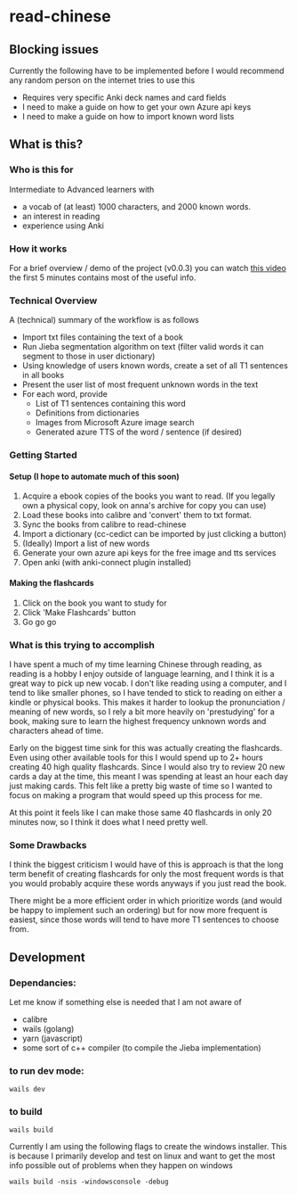 # read-chinese
## Blocking issues
Currently the following have to be implemented before I would recommend any
random person on the internet tries to use this

* Requires very specific Anki deck names and card fields
* I need to make a guide on how to get your own Azure api keys
* I need to make a guide on how to import known word lists

## What is this?
### Who is this for
Intermediate to Advanced learners with 
* a vocab of (at least) 1000 characters, and 2000 known words.
* an interest in reading 
* experience using Anki

### How it works
For a brief overview / demo of the project (v0.0.3) you can watch 
[this video](https://youtu.be/dAqE2YquGlw "read-chinese demo") the first 5
minutes contains most of the useful info.

### Technical Overview
A (technical) summary of the workflow is as follows

* Import txt files containing the text of a book
* Run Jieba segmentation algorithm on text (filter valid words it can segment
  to those in user dictionary)
* Using knowledge of users known words, create a set of all T1 sentences in all books
* Present the user list of most frequent unknown words in the text
* For each word, provide 
    * List of T1 sentences containing this word
    * Definitions from dictionaries
    * Images from Microsoft Azure image search
    * Generated azure TTS of the word / sentence (if desired)

### Getting Started

#### Setup (I hope to automate much of this soon)
1. Acquire a ebook copies of the books you want to read. (If you legally own a
 physical copy, look on anna's archive for copy you can use)
2. Load these books into calibre and 'convert' them to txt format.
3. Sync the books from calibre to read-chinese
4. Import a dictionary (cc-cedict can be imported by just clicking a button)
5. (Ideally) Import a list of new words
6. Generate your own azure api keys for the free image and tts services
7. Open anki (with anki-connect plugin installed)

#### Making the flashcards

1. Click on the book you want to study for
2. Click 'Make Flashcards' button
3. Go go go

### What is this trying to accomplish
I have spent a much of my time learning Chinese through reading, as reading is
a hobby I enjoy outside of language learning, and I think it is a great way to
pick up new vocab. I don't like reading using a computer, and I tend to like
smaller phones, so I have tended to stick to reading on either a kindle or
physical books. This makes it harder to lookup the pronunciation / meaning of
new words, so I rely a bit more heavily on 'prestudying' for a book, making
sure to learn the highest frequency unknown words and characters ahead of time.

Early on the biggest time sink for this was actually creating the flashcards.
Even using other available tools for this I would spend up to 2+ hours creating
40 high quality flashcards. Since I would also try to review 20 new cards a day
at the time, this meant I was spending at least an hour each day just making
cards. This felt like a pretty big waste of time so I wanted to focus on making
a program that would speed up this process for me.

At this point it feels like I can make those same 40 flashcards in only 20
minutes now, so I think it does what I need pretty well.

### Some Drawbacks
I think the biggest criticism I would have of this is approach is that the long
term benefit of creating flashcards for only the most frequent words is that
you would probably acquire these words anyways if you just read the book. 

There might be a more efficient order in which prioritize words (and would be
happy to implement such an ordering) but for now more frequent is easiest, since
those words will tend to have more T1 sentences to choose from.

## Development
### Dependancies:
Let me know if something else is needed that I am not aware of

* calibre
* wails (golang)
* yarn (javascript)
* some sort of c++ compiler (to compile the Jieba implementation)

### to run dev mode:
`wails dev`

### to build
`wails build`

Currently I am using the following flags to create the windows installer. This
is because I primarily develop and test on linux and want to get the most info
possible out of problems when they happen on windows

`wails build -nsis -windowsconsole -debug`

